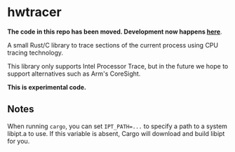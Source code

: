 # hwtracer

**The code in this repo has been moved. Development now happens
[here](https://github.com/ykjit/yk/tree/master/hwtracer)**.

A small Rust/C library to trace sections of the current process using CPU
tracing technology.

This library only supports Intel Processor Trace, but in the future we hope to
support alternatives such as Arm's CoreSight.

**This is experimental code.**

## Notes

When running `cargo`, you can set `IPT_PATH=...` to specify a path to a system
libipt.a to use. If this variable is absent, Cargo will download and build libipt
for you.
